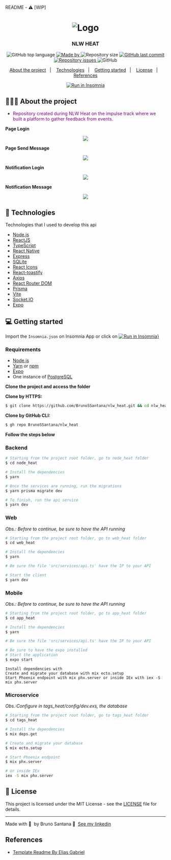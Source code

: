 README - ⚠️ [WIP]
<h1 align="center">
	<img alt="Logo" src=".github/img/logo.png" />
</h1>

<h3 align="center">
  NLW HEAT
</h3>

<p align="center">
  <img alt="GitHub top language" src="https://img.shields.io/github/languages/top/BrunoSSantana/nlw_heat">

  <a href="https://www.linkedin.com/in/bruno-santanas/">
    <img alt="Made by" src="https://img.shields.io/badge/made%20by-Bruno%20Santana-gree">
  </a>
  
  <img alt="Repository size" src="https://img.shields.io/github/repo-size/BrunoSSantana/nlw_heat">
  
  <a href="https://github.com/BrunoSSantana/nlw_heat/commits/master">
    <img alt="GitHub last commit" src="https://img.shields.io/github/last-commit/BrunoSSantana/nlw_heat">
  </a>
  
  <a href="https://github.com/BrunoSSantana/nlw_heat/issues">
    <img alt="Repository issues" src="https://img.shields.io/github/issues/BrunoSSantana/nlw_heat">
  </a>
  
  <img alt="GitHub" src="https://img.shields.io/github/license/BrunoSSantana/nlw_heat">
</p>

<p align="center">
  <a href="#-about-the-project">About the project</a>&nbsp;&nbsp;&nbsp;|&nbsp;&nbsp;&nbsp;
  <a href="#-technologies">Technologies</a>&nbsp;&nbsp;&nbsp;|&nbsp;&nbsp;&nbsp;
  <a href="#-getting-started">Getting started</a>&nbsp;&nbsp;&nbsp;|&nbsp;&nbsp;&nbsp;
  <a href="#-license">License</a>&nbsp;&nbsp;&nbsp;|&nbsp;&nbsp;&nbsp;
  <a href="#-references">References</a>
</p>

<p id="insomniaButton" align="center">
  <a href="https://insomnia.rest/run/?label=node_heat&uri=https%3A%2F%2Fraw.githubusercontent.com%2FBrunoSSantana%2Fnlw_heat%2Fmaster%2Fdoc.json" target="_blank">
    <img src="https://insomnia.rest/images/run.svg" alt="Run in Insomnia" />
  </a>
</p>

<!-- <img alt="Layout" src=""> -->

## 👨🏻‍💻 About the project

- <p style="color: purple;">Repository created during NLW Heat on the impulse track where we built a platform to gather feedback from events.</p>

**Page Login**

<p align="center">
  <img src=".github/img/web_logout.png" />
</p>

**Page Send Message**

<p align="center">
  <img src=".github/img/web_login.png" />
</p>

**Notification Login**

<p align="center">
  <img src=".github/img/loginNotification.png" />
</p>

**Notification Message**

<p align="center">
  <img src=".github/img/messageNotification.png" />
</p>

## 🚀 Technologies

Technologies that I used to develop this api

- [Node.js](https://nodejs.org/en/)
- [ReactJS](https://reactjs.org/)
- [TypeScript](https://www.typescriptlang.org/)
- [React Native](https://reactnative.dev/)
- [Express](https://expressjs.com/pt-br/)
- [SQLite](https://www.sqlite.org/)
- [React Icons](https://react-icons.netlify.com/#/)
- [React-toastify](https://fkhadra.github.io/react-toastify/introduction)
- [Axios](https://github.com/axios/axios)
- [React Router DOM](https://reacttraining.com/react-router/)
- [Prisma](https://www.prisma.io/)
- [Vite](https://vitejs.dev/)
- [Socket.IO](https://socket.io/)
- [Expo](https://expo.io/)

## 💻 Getting started

Import the `Insomnia.json` on Insomnia App or click on [![Run in Insomnia}](https://insomnia.rest/images/run.svg)](https://insomnia.rest/run/?label=node_heat&uri=https%3A%2F%2Fraw.githubusercontent.com%2FBrunoSSantana%2Fnlw_heat%2Fmaster%2Fdoc.json)

### Requirements

- [Node.js](https://nodejs.org/en/)
- [Yarn](https://classic.yarnpkg.com/) or [npm](https://www.npmjs.com/)
- [Expo](https://docs.expo.dev/#quick-start)
- One instance of [PostgreSQL](https://www.postgresql.org/)

**Clone the project and access the folder**

**Clone by HTTPS:**

```bash
$ git clone https://github.com/BrunoSSantana/nlw_heat.git && cd nlw_heat
```

**Clone by GitHub CLI:**

```bash
$ gh repo BrunoSSantana/nlw_heat
```

**Follow the steps below**

### Backend

```bash
# Starting from the project root folder, go to node_heat folder
$ cd node_heat

# Install the dependencies
$ yarn

# Once the services are running, run the migrations
$ yarn prisma migrate dev

# To finish, run the api service
$ yarn dev
```
### Web

_Obs.: Before to continue, be sure to have the API running_

```bash
# Starting from the project root folder, go to web_heat folder
$ cd web_heat

# Install the dependencies
$ yarn

# Be sure the file 'src/services/api.ts' have the IP to your API

# Start the client
$ yarn dev
```

### Mobile

_Obs.: Before to continue, be sure to have the API running_

```bash
# Starting from the project root folder, go to app_heat folder
$ cd app_heat

# Install the dependencies
$ yarn

# Be sure the file 'src/services/api.ts' have the IP to your API

# Be sure to have the expo installed
# Start the application
$ expo start
```


    Install dependencies with 
    Create and migrate your database with mix ecto.setup
    Start Phoenix endpoint with mix phx.server or inside IEx with iex -S mix phx.server


### Microservice

*Obs.:Configure in tags_heat/config/dev.exs, the database*

```bash
# Starting from the project root folder, go to tags_heat folder
$ cd tags_heat

# Install the dependencies
$ mix deps.get

# Create and migrate your database
$ mix ecto.setup

# Start Phoenix endpoint
$ mix phx.server

# or inside IEx
iex -S mix phx.server
```

## 📝 License

This project is licensed under the MIT License - see the [LICENSE](LICENSE) file for details.

---

Made with 💜 &nbsp;by Bruno Santana 👋 &nbsp;[See my linkedin](https://www.linkedin.com/in/bruno-santanas/) 

## References
- [Template Readme By Elias Gabriel](https://github.com/EliasGcf/readme-template)
